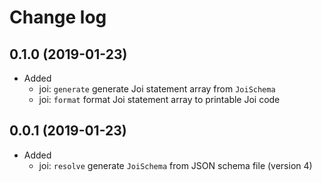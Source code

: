 # Change log

## 0.1.0 (2019-01-23)

* Added
  * joi: `generate` generate Joi statement array from `JoiSchema`
  * joi: `format` format Joi statement array to printable Joi code

## 0.0.1 (2019-01-23)

* Added
  * joi: `resolve` generate `JoiSchema` from JSON schema file (version 4)
